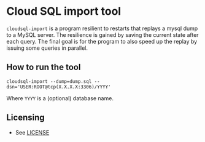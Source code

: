 # Cloud SQL import tool

`cloudsql-import` is a program resilient to restarts that replays a
mysql dump to a MySQL server. The resilience is gained by saving the
current state after each query. The final goal is for the program to
also speed up the replay by issuing some queries in parallel.

## How to run the tool

```
cloudsql-import --dump=dump.sql --dsn='USER:ROOT@tcp(X.X.X.X:3306)/YYYY'
```

Where `YYYY` is a (optional) database name.

## Licensing

- See [LICENSE][1]

[1]: LICENSE
